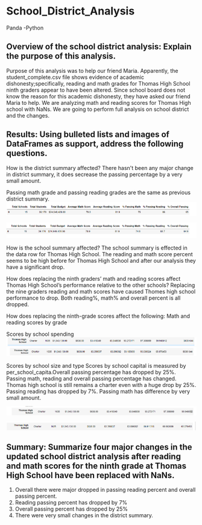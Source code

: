 # School_District_Analysis
Panda -Python
## Overview of the school district analysis: Explain the purpose of this analysis.
Purpose of this analysis was to help our friend Maria. Apparently, the student_complete.csv file shows evidence of academic dishonesty;specifically, reading and math grades for Thomas High School ninth graders appear to have been altered. Since school board does not know the reason for this academic dishonesty, they have asked our friend Maria to help. We are analyzing math and reading scores for Thomas High school with NaNs. We are going to perform full analysis on school district and the changes. 

## Results: Using bulleted lists and images of DataFrames as support, address the following questions.

How is the district summary affected?
There hasn't been any major change in district summary, it does secrease the passing percentage by a very small amount. 

Passing math grade and passing reading grades are the same as previous district summary. 
![School_District_Analysis](https://github.com/Zainak94/School_District_Analysis/blob/main/Resources/District_summary_1.PNG)

![School_District_Analysis](https://github.com/Zainak94/School_District_Analysis/blob/main/Resources/District_summary_2.PNG)

How is the school summary affected?
The school summary is effected in the data row for Thomas High School. The reading and math score percent seems to be high before for Thomas High School and after our analysis they have a significant drop. 

How does replacing the ninth graders’ math and reading scores affect Thomas High School’s performance relative to the other schools?
Replacing the nine graders reading and math scores have caused Thomes high school performance to drop. Both reading%, math% and overall percent is all dropped. 

How does replacing the ninth-grade scores affect the following:
Math and reading scores by grade

Scores by school spending
![School_District_Analysis](https://github.com/Zainak94/School_District_Analysis/blob/main/Resources/Per_School_capita%201.PNG)
![School_District_Analysis](https://github.com/Zainak94/School_District_Analysis/blob/main/Resources/Per_school_capita%202.PNG)

Scores by school size and type
Scores by school capital is measured by per_school_capita.Overall passing percentage has dropped by 25%. Passing math, reading and overall passing percentage has changed.  Thomas high school is still remains a charter even with a huge drop by 25%. Passing reading has dropped by 7%. Passing math has difference by very small amount.

![School_District_Analysis](https://github.com/Zainak94/School_District_Analysis/blob/main/Resources/School_summary_1.PNG)

![School_District_Analysis](https://github.com/Zainak94/School_District_Analysis/blob/main/Resources/School_summary_2.PNG)

## Summary: Summarize four major changes in the updated school district analysis after reading and math scores for the ninth grade at Thomas High School have been replaced with NaNs.
1. Overall there were major dropped in passing reading percent and overall passing percent. 
2. Reading passing percent has dropped by 7% 
3. Overall passing percent has dropped by 25% 
4. There were very small changes in the district summary. 
